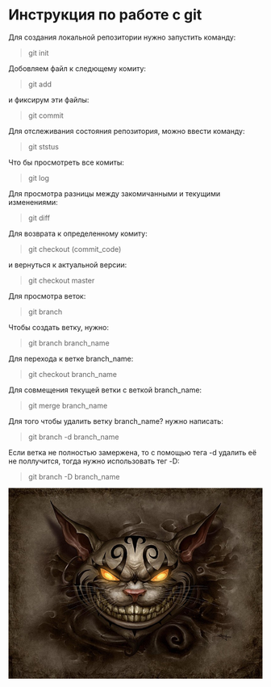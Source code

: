 # Инструкция по работе с git
Для создания локальной репозитории нужно запустить команду:
 > git init

Добовляем файл к следющему комиту:
 > git add

и фиксирум эти файлы:
 > git commit

 Для отслеживания состояния репозитория, можно ввести команду:
  > git ststus

Что бы просмотреть все комиты:
 > git log

Для просмотра разницы между закомичанными и текущими изменениями:
 > git diff

Для возврата к определенному комиту:
 > git checkout (commit_code)

и вернуться к актуальной версии:
 > git checkout master

 Для просмотра веток:
 > git branch

Чтобы создать ветку, нужно:
 > git branch branch_name

Для перехода к ветке branch_name:
 > git checkout branch_name

Для совмещения текущей ветки с веткой branch_name:
 > git merge branch_name
 
 Для того чтобы удалить ветку branch_name? нужно написать:
 > git branch -d branch_name

 Если ветка не полностью замержена, то с помощью тега -d удалить её не поллучится, тогда нужно использовать тег -D:
  > git branch -D branch_name

![какая-то картинка](2907543_25cbf86e.jpeg)